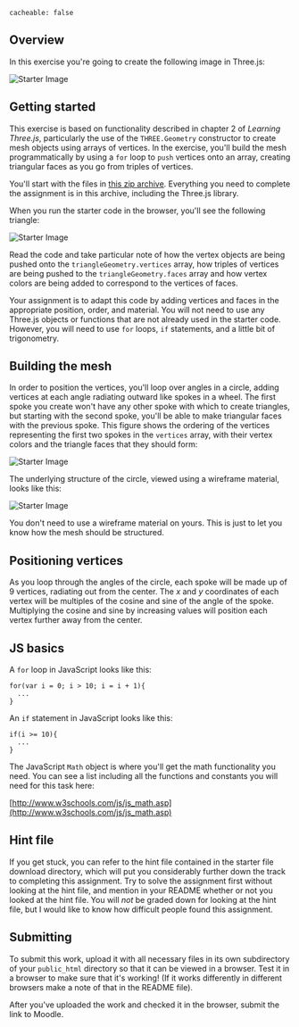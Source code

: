```
cacheable: false
```

## Overview

In this exercise you're going to create the following image in Three.js:

![Starter Image](/~tmullen/images/cg/rainbowCircle.png)

## Getting started

This exercise is based on functionality described in chapter 2 of *Learning Three.js*, particularly the use of the `THREE.Geometry` constructor to create mesh objects using arrays of vertices. In the exercise, you'll build the mesh programmatically by using a `for` loop to `push` vertices onto an array, creating triangular faces as you go from triples of vertices.

You'll start with the files in [this zip archive](/~tmullen/cg/f16/cs315-hw2.zip). Everything you need to complete the assignment is in this archive, including the Three.js library.

When you run the starter code in the browser, you'll see the following triangle:

![Starter Image](/~tmullen/images/cg/rainbowCircleStart.png)

Read the code and take particular note of how the vertex objects are being pushed onto the `triangleGeometry.vertices` array, how triples of vertices are being pushed to the `triangleGeometry.faces` array and how vertex colors are being added to correspond to the vertices of faces.

Your assignment is to adapt this code by adding vertices and faces in the appropriate position, order, and material. You will not need to use any Three.js objects or functions that are not already used in the starter code. However, you will need to use `for` loops, `if` statements, and a little bit of trigonometry.

## Building the mesh

In order to position the vertices, you'll loop over angles in a circle, adding vertices at each angle radiating outward like spokes in a wheel. The first spoke you create won't have any other spoke with which to create triangles, but starting with the second spoke, you'll be able to make triangular faces with the previous spoke. This figure shows the ordering of the vertices representing the first two spokes in the `vertices` array, with their vertex colors and the triangle faces that they should form:

![Starter Image](/~tmullen/images/cg/rainbowverts.png)

The underlying structure of the circle, viewed using a wireframe material, looks like this:

![Starter Image](/~tmullen/images/cg/rainbowCircleWire.png)

You don't need to use a wireframe material on yours. This is just to let you know how the mesh should be structured.

## Positioning vertices

As you loop through the angles of the circle, each spoke will be made up of 9 vertices, radiating out from the center. The *x* and *y* coordinates of each vertex will be multiples of the cosine and sine of the angle of the spoke. Multiplying the cosine and sine by increasing values will position each vertex further away from the center.

## JS basics

A `for` loop in JavaScript looks like this:

    for(var i = 0; i > 10; i = i + 1){
      ...
    }


An `if` statement in JavaScript looks like this:

    if(i >= 10){
      ...
    }

The JavaScript `Math` object is where you'll get the math functionality you need. You can see a list including all the functions and constants you will need for this task here:

[http://www.w3schools.com/js/js_math.asp](http://www.w3schools.com/js/js_math.asp)

## Hint file

If you get stuck, you can refer to the hint file contained in the starter file download directory, which will put you considerably further down the track to completing this assignment. Try to solve the assignment first without looking at the hint file, and mention in your README whether or not you looked at the hint file. You will *not* be graded down for looking at the hint file, but I would like to know how difficult people found this assignment.

## Submitting

To submit this work, upload it with all necessary files in its own subdirectory of your `public_html` directory so that it can be viewed in a browser. Test it in a browser to make sure that it's working! (If it works differently in different browsers make a note of that in the README file).

After you've uploaded the work and checked it in the browser, submit the link to Moodle.
